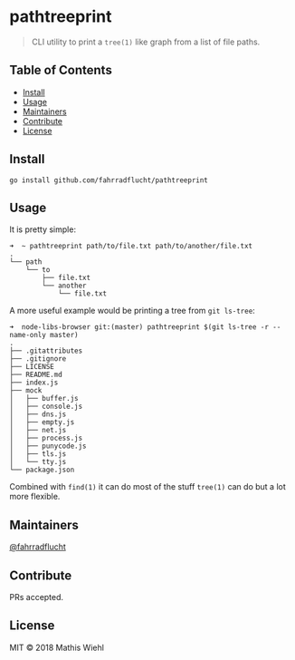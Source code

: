 # pathtreeprint

> CLI utility to print a `tree(1)` like graph from a list of file paths.

## Table of Contents

- [Install](#install)
- [Usage](#usage)
- [Maintainers](#maintainers)
- [Contribute](#contribute)
- [License](#license)

## Install

```
go install github.com/fahrradflucht/pathtreeprint
```

## Usage

It is pretty simple:
```
➜  ~ pathtreeprint path/to/file.txt path/to/another/file.txt
.
└── path
    └── to
        ├── file.txt
        └── another
            └── file.txt
```

A more useful example would be printing a tree from `git ls-tree`:
```
➜  node-libs-browser git:(master) pathtreeprint $(git ls-tree -r --name-only master)
.
├── .gitattributes
├── .gitignore
├── LICENSE
├── README.md
├── index.js
├── mock
│   ├── buffer.js
│   ├── console.js
│   ├── dns.js
│   ├── empty.js
│   ├── net.js
│   ├── process.js
│   ├── punycode.js
│   ├── tls.js
│   └── tty.js
└── package.json
```

Combined with `find(1)` it can do most of the stuff `tree(1)` can do but a lot
more flexible.

## Maintainers

[@fahrradflucht](https://github.com/fahrradflucht)

## Contribute

PRs accepted.

## License

MIT © 2018 Mathis Wiehl
